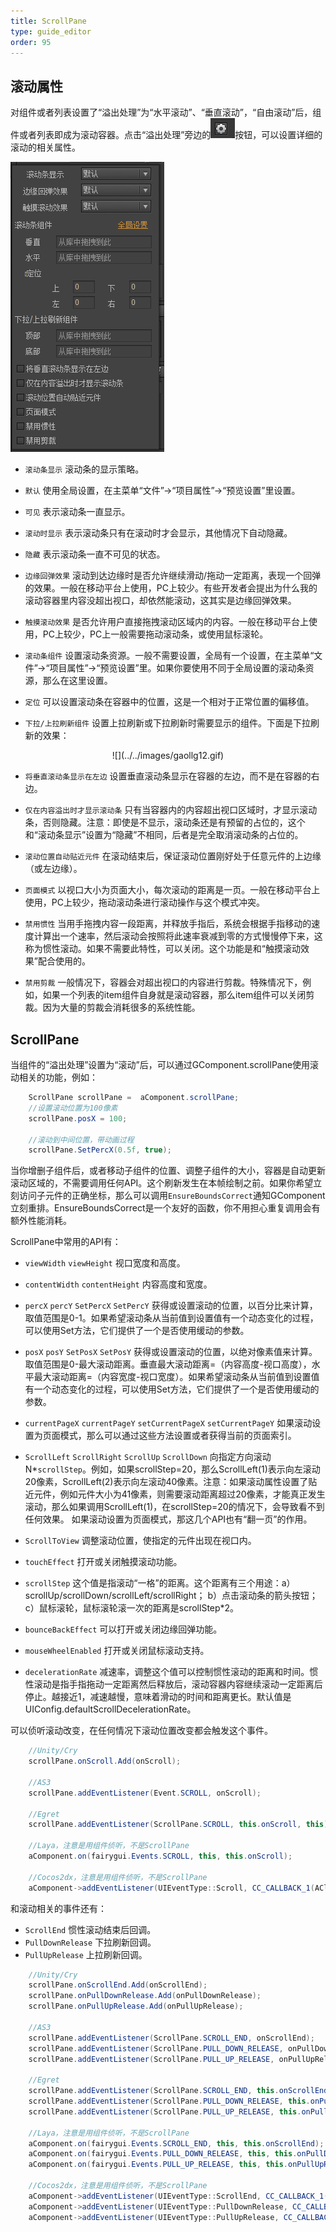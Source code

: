 ```yaml
---
title: ScrollPane
type: guide_editor
order: 95
---
```


## 滚动属性

对组件或者列表设置了“溢出处理”为“水平滚动”、“垂直滚动”，“自由滚动”后，组件或者列表即成为滚动容器。点击“溢出处理”旁边的![](../../images/20170801144514.png)按钮，可以设置详细的滚动的相关属性。

![](../../images/20170802112058.png)

- `滚动条显示` 滚动条的显示策略。 
 - `默认` 使用全局设置，在主菜单“文件”->“项目属性”->“预览设置”里设置。
 - `可见` 表示滚动条一直显示。
 - `滚动时显示` 表示滚动条只有在滚动时才会显示，其他情况下自动隐藏。
 - `隐藏` 表示滚动条一直不可见的状态。

- `边缘回弹效果` 滚动到达边缘时是否允许继续滑动/拖动一定距离，表现一个回弹的效果。一般在移动平台上使用，PC上较少。有些开发者会提出为什么我的滚动容器里内容没超出视口，却依然能滚动，这其实是边缘回弹效果。

- `触摸滚动效果` 是否允许用户直接拖拽滚动区域内的内容。一般在移动平台上使用，PC上较少，PC上一般需要拖动滚动条，或使用鼠标滚轮。

- `滚动条组件` 设置滚动条资源。一般不需要设置，全局有一个设置，在主菜单“文件”->“项目属性”->“预览设置”里。如果你要使用不同于全局设置的滚动条资源，那么在这里设置。

- `定位` 可以设置滚动条在容器中的位置，这是一个相对于正常位置的偏移值。

- `下拉/上拉刷新组件` 设置上拉刷新或下拉刷新时需要显示的组件。下面是下拉刷新的效果：

<center>
![](../../images/gaollg12.gif)
</center>

- `将垂直滚动条显示在左边` 设置垂直滚动条显示在容器的左边，而不是在容器的右边。

- `仅在内容溢出时才显示滚动条` 只有当容器内的内容超出视口区域时，才显示滚动条，否则隐藏。注意：即使是不显示，滚动条还是有预留的占位的，这个和“滚动条显示”设置为“隐藏”不相同，后者是完全取消滚动条的占位的。

- `滚动位置自动贴近元件` 在滚动结束后，保证滚动位置刚好处于任意元件的上边缘（或左边缘）。

- `页面模式` 以视口大小为页面大小，每次滚动的距离是一页。一般在移动平台上使用，PC上较少，拖动滚动条进行滚动操作与这个模式冲突。

- `禁用惯性` 当用手拖拽内容一段距离，并释放手指后，系统会根据手指移动的速度计算出一个速率，然后滚动会按照将此速率衰减到零的方式慢慢停下来，这称为惯性滚动。如果不需要此特性，可以关闭。这个功能是和“触摸滚动效果”配合使用的。

- `禁用剪裁` 一般情况下，容器会对超出视口的内容进行剪裁。特殊情况下，例如，如果一个列表的item组件自身就是滚动容器，那么item组件可以关闭剪裁。因为大量的剪裁会消耗很多的系统性能。

## ScrollPane

当组件的“溢出处理”设置为“滚动”后，可以通过GComponent.scrollPane使用滚动相关的功能，例如：

```csharp
    ScrollPane scrollPane =  aComponent.scrollPane;
    //设置滚动位置为100像素
    scrollPane.posX = 100;

    //滚动到中间位置，带动画过程
    scrollPane.SetPercX(0.5f, true);
```

当你增删子组件后，或者移动子组件的位置、调整子组件的大小，容器是自动更新滚动区域的，不需要调用任何API。这个刷新发生在本帧绘制之前。如果你希望立刻访问子元件的正确坐标，那么可以调用`EnsureBoundsCorrect`通知GComponent立刻重排。EnsureBoundsCorrect是一个友好的函数，你不用担心重复调用会有额外性能消耗。

ScrollPane中常用的API有：

- `viewWidth` `viewHeight` 视口宽度和高度。

- `contentWidth` `contentHeight` 内容高度和宽度。

- `percX` `percY` `SetPercX` `SetPercY` 获得或设置滚动的位置，以百分比来计算，取值范围是0-1。如果希望滚动条从当前值到设置值有一个动态变化的过程，可以使用Set方法，它们提供了一个是否使用缓动的参数。

- `posX` `posY` `SetPosX` `SetPosY` 获得或设置滚动的位置，以绝对像素值来计算。取值范围是0-最大滚动距离。垂直最大滚动距离=（内容高度-视口高度），水平最大滚动距离=（内容宽度-视口宽度）。如果希望滚动条从当前值到设置值有一个动态变化的过程，可以使用Set方法，它们提供了一个是否使用缓动的参数。

- `currentPageX` `currentPageY` `setCurrentPageX` `setCurrentPageY` 如果滚动设置为页面模式，那么可以通过这些方法设置或者获得当前的页面索引。

- `ScrollLeft` `ScrollRight` `ScrollUp` `ScrollDown` 向指定方向滚动N*`scrollStep`。例如，如果scrollStep=20，那么ScrollLeft(1)表示向左滚动20像素，ScrollLeft(2)表示向左滚动40像素。注意：如果滚动属性设置了贴近元件，例如元件大小为41像素，则需要滚动距离超过20像素，才能真正发生滚动，那么如果调用ScrollLeft(1)，在scrollStep=20的情况下，会导致看不到任何效果。
  如果滚动设置为页面模式，那这几个API也有“翻一页”的作用。

- `ScrollToView` 调整滚动位置，使指定的元件出现在视口内。

- `touchEffect` 打开或关闭触摸滚动功能。

- `scrollStep` 这个值是指滚动“一格”的距离。这个距离有三个用途：a）scrollUp/scrollDown/scrollLeft/scrollRight； b）点击滚动条的箭头按钮； c）鼠标滚轮，鼠标滚轮滚一次的距离是scrollStep*2。

- `bounceBackEffect` 可以打开或关闭边缘回弹功能。

- `mouseWheelEnabled` 打开或关闭鼠标滚动支持。

- `decelerationRate` 减速率，调整这个值可以控制惯性滚动的距离和时间。惯性滚动是指手指拖动一定距离然后释放后，滚动容器内容继续滚动一定距离后停止。越接近1，减速越慢，意味着滑动的时间和距离更长。默认值是UIConfig.defaultScrollDecelerationRate。

可以侦听滚动改变，在任何情况下滚动位置改变都会触发这个事件。

```csharp
    //Unity/Cry
    scrollPane.onScroll.Add(onScroll);

    //AS3
    scrollPane.addEventListener(Event.SCROLL, onScroll);

    //Egret
    scrollPane.addEventListener(ScrollPane.SCROLL, this.onScroll, this);

    //Laya，注意是用组件侦听，不是ScrollPane
    aComponent.on(fairygui.Events.SCROLL, this, this.onScroll);

    //Cocos2dx，注意是用组件侦听，不是ScrollPane
    aComponent->addEventListener(UIEventType::Scroll, CC_CALLBACK_1(AClass::onScroll, this));
```

和滚动相关的事件还有：

- `ScrollEnd` 惯性滚动结束后回调。
- `PullDownRelease` 下拉刷新回调。
- `PullUpRelease` 上拉刷新回调。

```csharp
    //Unity/Cry
    scrollPane.onScrollEnd.Add(onScrollEnd);
    scrollPane.onPullDownRelease.Add(onPullDownRelease);
    scrollPane.onPullUpRelease.Add(onPullUpRelease);

    //AS3
    scrollPane.addEventListener(ScrollPane.SCROLL_END, onScrollEnd);
    scrollPane.addEventListener(ScrollPane.PULL_DOWN_RELEASE, onPullDownRelease);
    scrollPane.addEventListener(ScrollPane.PULL_UP_RELEASE, onPullUpRelease);

    //Egret
    scrollPane.addEventListener(ScrollPane.SCROLL_END, this.onScrollEnd, this);
    scrollPane.addEventListener(ScrollPane.PULL_DOWN_RELEASE, this.onPullDownRelease, this);
    scrollPane.addEventListener(ScrollPane.PULL_UP_RELEASE, this.onPullUpRelease, this);

    //Laya，注意是用组件侦听，不是ScrollPane
    aComponent.on(fairygui.Events.SCROLL_END, this, this.onScrollEnd);
    aComponent.on(fairygui.Events.PULL_DOWN_RELEASE, this, this.onPullDownRelease);
    aComponent.on(fairygui.Events.PULL_UP_RELEASE, this, this.onPullUpRelease);

    //Cocos2dx，注意是用组件侦听，不是ScrollPane
    aComponent->addEventListener(UIEventType::ScrollEnd, CC_CALLBACK_1(AClass::onScrollEnd, this));
    aComponent->addEventListener(UIEventType::PullDownRelease, CC_CALLBACK_1(AClass::onPullDownRelease, this));
    aComponent->addEventListener(UIEventType::PullUpRelease, CC_CALLBACK_1(AClass::onPullUpRelease, this));
```